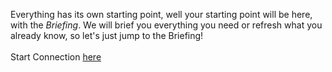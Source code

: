 Everything has its own starting point, well your starting point will be here, with the *Briefing*. We will brief you everything you need or refresh what you already know, so let's just jump to the Briefing!  
&nbsp;  
Start Connection [here](http://103.178.153.113:30001)